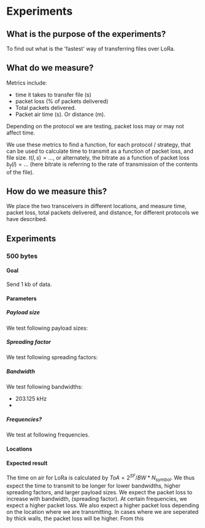 # Experiments

## What is the purpose of the experiments?

To find out what is the 'fastest' way of transferring files over LoRa.

## What do we measure?

Metrics include:
 - time it takes to transfer file (s)
 - packet loss (% of packets delivered)
 - Total packets delivered.
 - Packet air time (s). Or distance (m).

Depending on the protocol we are testing, packet loss may or may not affect time.

We use these metrics to find a function, for each protocol / strategy, that can be used to calculate time to transmit as a function of packet loss, and file size. $t(l, s) = ...$, or alternately, the bitrate as a function of packet loss $b_f(l) = ...$ (here bitrate is referring to the rate of transmission of the contents of the file).

## How do we measure this?

We place the two transceivers in different locations, and measure time, packet loss, total packets delivered, and distance, for different protocols we have described. 

## Experiments

### 500 bytes

#### Goal

Send 1 kb of data.

#### Parameters

##### Payload size

We test following payload sizes:

##### Spreading factor

We test following spreading factors: 

##### Bandwidth

We test following bandwidths:
 - 203.125 kHz
 - 

##### Frequencies?

We test at following frequencies.

#### Locations

#### Expected result

The time on air for LoRa is calculated by $ToA = 2^{SF}/BW * N_{symbol}$.
We thus expect the time to transmit to be longer for lower bandwidths, higher spreading factors, and larger payload sizes. 
We expect the packet loss to increase with bandwidth, (spreading factor). At certain frequencies, we expect a higher packet loss.
We also expect a higher packet loss depending on the location where we are transmitting. In cases where we are seperated by thick walls, the packet loss will be higher.
From this



